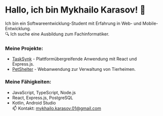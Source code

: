 # Hallo, ich bin Mykhailo Karasov! 👋  
Ich bin ein Softwareentwicklung-Student mit Erfahrung in Web- und Mobile-Entwicklung.  
🔍 Ich suche eine Ausbildung zum Fachinformatiker.  
### Meine Projekte:  
- [TaskSynk](https://github.com/NureKarasovMykhailo/TaskSynk) - Plattformübergreifende Anwendung mit React und Express.js.  
- [PetShelter](https://github.com/NureKarasovMykhailo/PetShelter) - Webanwendung zur Verwaltung von Tierheimen.  
### Meine Fähigkeiten:  
- JavaScript, TypeScript, Node.js  
- React, Express.js, PostgreSQL  
- Kotlin, Android Studio  
📫 Kontakt: mykhailo.karasov.01@gmail.com
